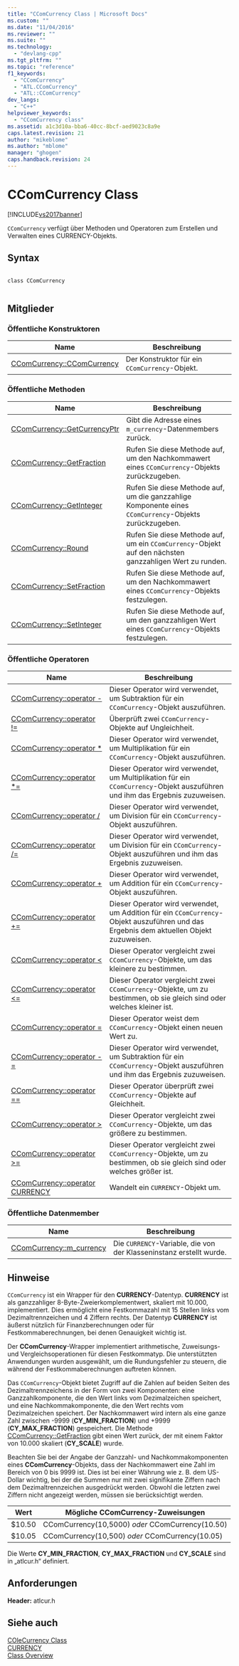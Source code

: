 ```yaml
---
title: "CComCurrency Class | Microsoft Docs"
ms.custom: ""
ms.date: "11/04/2016"
ms.reviewer: ""
ms.suite: ""
ms.technology: 
  - "devlang-cpp"
ms.tgt_pltfrm: ""
ms.topic: "reference"
f1_keywords: 
  - "CComCurrency"
  - "ATL.CComCurrency"
  - "ATL::CComCurrency"
dev_langs: 
  - "C++"
helpviewer_keywords: 
  - "CComCurrency class"
ms.assetid: a1c3d10a-bba6-40cc-8bcf-aed9023c8a9e
caps.latest.revision: 21
author: "mikeblome"
ms.author: "mblome"
manager: "ghogen"
caps.handback.revision: 24
---
```

# CComCurrency Class
[!INCLUDE[vs2017banner](../../assembler/inline/includes/vs2017banner.md)]

`CComCurrency` verfügt über Methoden und Operatoren zum Erstellen und Verwalten eines CURRENCY\-Objekts.  
  
## Syntax  
  
```  
  
class CComCurrency  
  
```  
  
## Mitglieder  
  
### Öffentliche Konstruktoren  
  
|Name|Beschreibung|  
|----------|------------------|  
|[CComCurrency::CComCurrency](../Topic/CComCurrency::CComCurrency.md)|Der Konstruktor für ein `CComCurrency`\-Objekt.|  
  
### Öffentliche Methoden  
  
|Name|Beschreibung|  
|----------|------------------|  
|[CComCurrency::GetCurrencyPtr](../Topic/CComCurrency::GetCurrencyPtr.md)|Gibt die Adresse eines `m_currency`\-Datenmembers zurück.|  
|[CComCurrency::GetFraction](../Topic/CComCurrency::GetFraction.md)|Rufen Sie diese Methode auf, um den Nachkommawert eines `CComCurrency`\-Objekts zurückzugeben.|  
|[CComCurrency::GetInteger](../Topic/CComCurrency::GetInteger.md)|Rufen Sie diese Methode auf, um die ganzzahlige Komponente eines `CComCurrency`\-Objekts zurückzugeben.|  
|[CComCurrency::Round](../Topic/CComCurrency::Round.md)|Rufen Sie diese Methode auf, um ein `CComCurrency`\-Objekt auf den nächsten ganzzahligen Wert zu runden.|  
|[CComCurrency::SetFraction](../Topic/CComCurrency::SetFraction.md)|Rufen Sie diese Methode auf, um den Nachkommawert eines `CComCurrency`\-Objekts festzulegen.|  
|[CComCurrency::SetInteger](../Topic/CComCurrency::SetInteger.md)|Rufen Sie diese Methode auf, um den ganzzahligen Wert eines `CComCurrency`\-Objekts festzulegen.|  
  
### Öffentliche Operatoren  
  
|Name|Beschreibung|  
|----------|------------------|  
|[CComCurrency::operator \-](../Topic/CComCurrency::operator%20-2.md)|Dieser Operator wird verwendet, um Subtraktion für ein `CComCurrency`\-Objekt auszuführen.|  
|[CComCurrency::operator \!\=](../Topic/CComCurrency::operator%20!=.md)|Überprüft zwei `CComCurrency`\-Objekte auf Ungleichheit.|  
|[CComCurrency::operator \*](../Topic/CComCurrency::operator%20*.md)|Dieser Operator wird verwendet, um Multiplikation für ein `CComCurrency`\-Objekt auszuführen.|  
|[CComCurrency::operator \*\=](../Topic/CComCurrency::operator%20*=.md)|Dieser Operator wird verwendet, um Multiplikation für ein `CComCurrency`\-Objekt auszuführen und ihm das Ergebnis zuzuweisen.|  
|[CComCurrency::operator \/](../Topic/CComCurrency::operator%20-1.md)|Dieser Operator wird verwendet, um Division für ein `CComCurrency`\-Objekt auszuführen.|  
|[CComCurrency::operator \/\=](../Topic/CComCurrency::operator%20-=2.md)|Dieser Operator wird verwendet, um Division für ein `CComCurrency`\-Objekt auszuführen und ihm das Ergebnis zuzuweisen.|  
|[CComCurrency::operator \+](../Topic/CComCurrency::operator%20+.md)|Dieser Operator wird verwendet, um Addition für ein `CComCurrency`\-Objekt auszuführen.|  
|[CComCurrency::operator \+\=](../Topic/CComCurrency::operator%20+=.md)|Dieser Operator wird verwendet, um Addition für ein `CComCurrency`\-Objekt auszuführen und das Ergebnis dem aktuellen Objekt zuzuweisen.|  
|[CComCurrency::operator \<](../Topic/CComCurrency::operator%20%3C.md)|Dieser Operator vergleicht zwei `CComCurrency`\-Objekte, um das kleinere zu bestimmen.|  
|[CComCurrency::operator \<\=](../Topic/CComCurrency::operator%20%3C=.md)|Dieser Operator vergleicht zwei `CComCurrency`\-Objekte, um zu bestimmen, ob sie gleich sind oder welches kleiner ist.|  
|[CComCurrency::operator \=](../Topic/CComCurrency::operator%20=.md)|Dieser Operator weist dem `CComCurrency`\-Objekt einen neuen Wert zu.|  
|[CComCurrency::operator \-\=](../Topic/CComCurrency::operator%20-=1.md)|Dieser Operator wird verwendet, um Subtraktion für ein `CComCurrency`\-Objekt auszuführen und ihm das Ergebnis zuzuweisen.|  
|[CComCurrency::operator \=\=](../Topic/CComCurrency::operator%20==.md)|Dieser Operator überprüft zwei `CComCurrency`\-Objekte auf Gleichheit.|  
|[CComCurrency::operator \>](../Topic/CComCurrency::operator%20%3E.md)|Dieser Operator vergleicht zwei `CComCurrency`\-Objekte, um das größere zu bestimmen.|  
|[CComCurrency::operator \>\=](../Topic/CComCurrency::operator%20%3E=.md)|Dieser Operator vergleicht zwei `CComCurrency`\-Objekte, um zu bestimmen, ob sie gleich sind oder welches größer ist.|  
|[CComCurrency::operator CURRENCY](../Topic/CComCurrency::operator%20CURRENCY.md)|Wandelt ein `CURRENCY`\-Objekt um.|  
  
### Öffentliche Datenmember  
  
|Name|Beschreibung|  
|----------|------------------|  
|[CComCurrency::m\_currency](../Topic/CComCurrency::m_currency.md)|Die `CURRENCY`\-Variable, die von der Klasseninstanz erstellt wurde.|  
  
## Hinweise  
 `CComCurrency` ist ein Wrapper für den **CURRENCY**\-Datentyp.  **CURRENCY** ist als ganzzahliger 8\-Byte\-Zweierkomplementwert, skaliert mit 10.000, implementiert.  Dies ermöglicht eine Festkommazahl mit 15 Stellen links vom Dezimaltrennzeichen und 4 Ziffern rechts.  Der Datentyp **CURRENCY** ist äußerst nützlich für Finanzberechnungen oder für Festkommaberechnungen, bei denen Genauigkeit wichtig ist.  
  
 Der **CComCurrency**\-Wrapper implementiert arithmetische, Zuweisungs\- und Vergleichsoperationen für diesen Festkommatyp.  Die unterstützten Anwendungen wurden ausgewählt, um die Rundungsfehler zu steuern, die während der Festkommaberechnungen auftreten können.  
  
 Das `CComCurrency`\-Objekt bietet Zugriff auf die Zahlen auf beiden Seiten des Dezimaltrennzeichens in der Form von zwei Komponenten: eine Ganzzahlkomponente, die den Wert links vom Dezimalzeichen speichert, und eine Nachkommakomponente, die den Wert rechts vom Dezimalzeichen speichert.  Der Nachkommawert wird intern als eine ganze Zahl zwischen \-9999 \(**CY\_MIN\_FRACTION**\) und \+9999 \(**CY\_MAX\_FRACTION**\) gespeichert.  Die Methode [CComCurrency::GetFraction](../Topic/CComCurrency::GetFraction.md) gibt einen Wert zurück, der mit einem Faktor von 10.000 skaliert \(**CY\_SCALE**\) wurde.  
  
 Beachten Sie bei der Angabe der Ganzzahl\- und Nachkommakomponenten eines **CComCurrency**\-Objekts, dass der Nachkommawert eine Zahl im Bereich von 0 bis 9999 ist.  Dies ist bei einer Währung wie z. B. dem US\-Dollar wichtig, bei der die Summen nur mit zwei signifikante Ziffern nach dem Dezimaltrennzeichen ausgedrückt werden.  Obwohl die letzten zwei Ziffern nicht angezeigt werden, müssen sie berücksichtigt werden.  
  
|Wert|Mögliche CComCurrency\-Zuweisungen|  
|----------|----------------------------------------|  
|$10.50|CComCurrency\(10,5000\) *oder* CComCurrency\(10.50\)|  
|$10.05|CComCurrency\(10,500\) *oder* CComCurrency\(10.05\)|  
  
 Die Werte **CY\_MIN\_FRACTION**, **CY\_MAX\_FRACTION** und **CY\_SCALE** sind in „atlcur.h“ definiert.  
  
## Anforderungen  
 **Header:** atlcur.h  
  
## Siehe auch  
 [COleCurrency Class](../../mfc/reference/colecurrency-class.md)   
 [CURRENCY](assetId:///5e81273c-7289-45c7-93c0-32c1553f708e)   
 [Class Overview](../../atl/atl-class-overview.md)